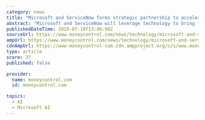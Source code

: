 ```yaml
---
category: news
title: "Microsoft and ServiceNow forms strategic partnership to accelerate digital transformation"
abstract: "Microsoft and ServiceNow will leverage technology to bring further cognitive services and intelligence to products across the Now Platform with Microsoft 365 and Azure. Microsoft and ServiceNow announced a broader strategic partnership intended to ..."
publishedDateTime: 2019-07-10T13:46:00Z
sourceUrl: https://www.moneycontrol.com/news/technology/microsoft-and-servicenow-forms-strategic-partnership-to-accelerate-digital-transformation-4192111.html
ampUrl: https://www.moneycontrol.com/news/technology/microsoft-and-servicenow-forms-strategic-partnership-to-accelerate-digital-transformation-4192111.html/amp
cdnAmpUrl: https://www-moneycontrol-com.cdn.ampproject.org/c/s/www.moneycontrol.com/news/technology/microsoft-and-servicenow-forms-strategic-partnership-to-accelerate-digital-transformation-4192111.html/amp
type: article
score: 37
published: false

provider:
  name: moneycontrol.com
  id: moneycontrol.com

topics:
  - AI
  - Microsoft AI
---
```

